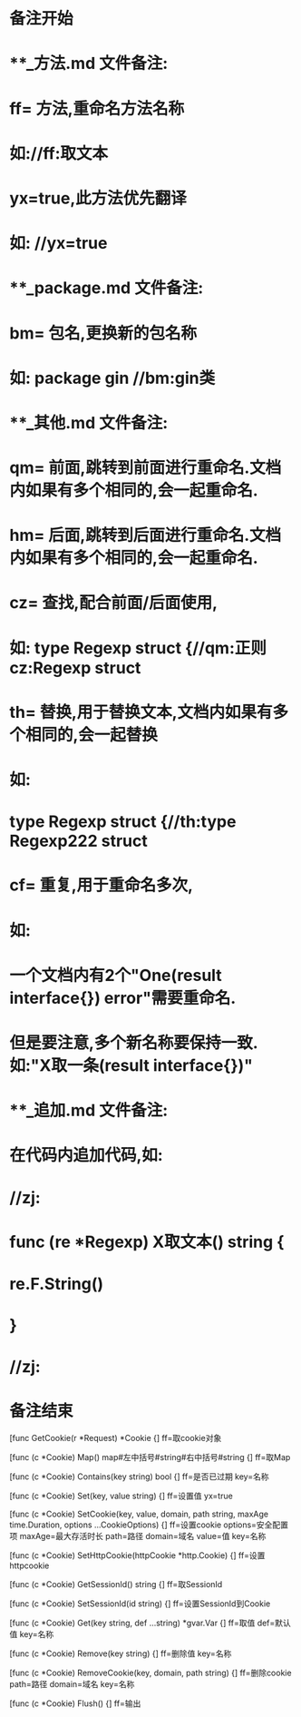 # 备注开始
# **_方法.md 文件备注:
# ff= 方法,重命名方法名称
# 如://ff:取文本
#
# yx=true,此方法优先翻译
# 如: //yx=true


# **_package.md 文件备注:
# bm= 包名,更换新的包名称 
# 如: package gin //bm:gin类


# **_其他.md 文件备注:
# qm= 前面,跳转到前面进行重命名.文档内如果有多个相同的,会一起重命名.
# hm= 后面,跳转到后面进行重命名.文档内如果有多个相同的,会一起重命名.
# cz= 查找,配合前面/后面使用,
# 如: type Regexp struct {//qm:正则 cz:Regexp struct
#
# th= 替换,用于替换文本,文档内如果有多个相同的,会一起替换
# 如:
# type Regexp struct {//th:type Regexp222 struct
#
# cf= 重复,用于重命名多次,
# 如: 
# 一个文档内有2个"One(result interface{}) error"需要重命名.
# 但是要注意,多个新名称要保持一致. 如:"X取一条(result interface{})"


# **_追加.md 文件备注:
# 在代码内追加代码,如:
# //zj:
# func (re *Regexp) X取文本() string { 
#    re.F.String()
# }
# //zj:
# 备注结束

[func GetCookie(r *Request) *Cookie {]
ff=取cookie对象

[func (c *Cookie) Map() map#左中括号#string#右中括号#string {]
ff=取Map

[func (c *Cookie) Contains(key string) bool {]
ff=是否已过期
key=名称

[func (c *Cookie) Set(key, value string) {]
ff=设置值
yx=true

[func (c *Cookie) SetCookie(key, value, domain, path string, maxAge time.Duration, options ...CookieOptions) {]
ff=设置cookie
options=安全配置项
maxAge=最大存活时长
path=路径
domain=域名
value=值
key=名称

[func (c *Cookie) SetHttpCookie(httpCookie *http.Cookie) {]
ff=设置httpcookie

[func (c *Cookie) GetSessionId() string {]
ff=取SessionId

[func (c *Cookie) SetSessionId(id string) {]
ff=设置SessionId到Cookie

[func (c *Cookie) Get(key string, def ...string) *gvar.Var {]
ff=取值
def=默认值
key=名称

[func (c *Cookie) Remove(key string) {]
ff=删除值
key=名称

[func (c *Cookie) RemoveCookie(key, domain, path string) {]
ff=删除cookie
path=路径
domain=域名
key=名称

[func (c *Cookie) Flush() {]
ff=输出
